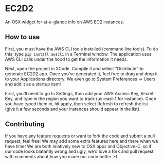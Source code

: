 EC2D2
=====

An OSX widget for at-a-glance info on AWS EC2 instances.

How to use
-----

First, you must have the AWS CLI tools installed (command line tools).  To do this, type `pip install awscli` in a Terminal window.  The application uses AWS CLI calls under the hood to get the information it needs.

Next, open the project in XCode.  Compile it and select "Distribute" to generate EC2D2.app.  Once you've generated it, feel free to drag and drop it to your Applications directory.  We even go to System Preferences -> Users and add it as a startup item!

First, you'll need to go to Settings, then add your AWS Access Key, Secret Key, and type in the region you want to track (us-east-1 for instance).  Once you have typed them in, hit apply, then select Refresh to refresh the list (give it a few seconds and your instances should appear in the list).

Contributing
-----

If you have any feature requests or want to fork the code and submit a pull request, feel free!  We may add some extra features here and there when we have time!  We are both relatively new to OSX apps and Objective-C, so if our code looks blatantly wrong and ugly, we'd love a fork and pull request with comments about how you made our code better :-)

